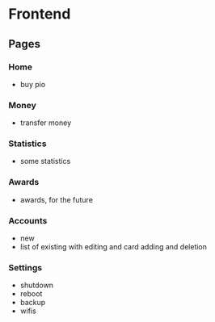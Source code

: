 # Frontend

## Pages

### Home
- buy pio

### Money
- transfer money
  
### Statistics
- some statistics

### Awards
- awards, for the future

### Accounts
- new
- list of existing with editing and card adding and deletion

### Settings
- shutdown
- reboot
- backup
- wifis
